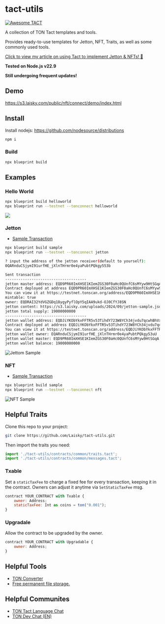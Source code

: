 # tact-utils

[![Awesome TACT](https://awesome.re/badge.svg)](https://github.com/tact-lang/awesome-tact)

A collection of TON Tact templates and tools.

Provides ready-to-use templates for Jetton, NFT, Traits, as well as some commonly used tools.

[Click to view my article on using Tact to implement Jetton & NFTs! 🌟](https://blog.laisky.com/p/ton-tact/)

**Tested on Node.js v22.9**

**Still undergoing frequent updates!**

## Demo

<https://s3.laisky.com/public/nft/connect/demo/index.html>

## Install

Install nodejs: <https://github.com/nodesource/distributions>

```sh
npm i
```

### Build

```sh
npx blueprint build
```

## Examples

### Hello World

```sh
npx blueprint build helloworld
npx blueprint run --testnet --tonconnect helloworld
```

![](https://s3.laisky.com/uploads/2024/09/IMG_4203.jpeg)

### Jetton

- [Sample Transaction](https://testnet.tonviewer.com/transaction/5fd248e34b3cb728aff786e990ac45324a2f070d89d9356fdac47fa61444813a)

```sh
npx blueprint build sample
npx blueprint run --testnet --tonconnect jetton

? input the address of the jetton receiver(default to yourself):
0QARnduCSjymI91urfHE_jXlnTHrmr0e4yaPubtPQkgy553b

Sent transaction
-------------------------------------
jetton master address: EQD9PR60ImXHSE1KIemZGS30F0aHc0QUnfC6sMYyw9HtSGqA
Contract deployed at address EQD9PR60ImXHSE1KIemZGS30F0aHc0QUnfC6sMYyw9HtSGqA
You can view it at https://testnet.tonscan.org/address/EQD9PR60ImXHSE1KIemZGS30F0aHc0QUnfC6sMYyw9HtSGqA
mintable: true
owner: EQDRAI32YdVGZGDq18ygyPyflOpY5qIAA9ukd-OJ0CfYJ8SN
jetton content: https://s3.laisky.com/uploads/2024/09/jetton-sample.json
jetton total supply: 19000000000
-------------------------------------
jetton wallet address: EQDJiYKObYkxFFTR5v53TihdY723W8YCh34jvdu7qcwhBhVx
Contract deployed at address EQDJiYKObYkxFFTR5v53TihdY723W8YCh34jvdu7qcwhBhVx
You can view it at https://testnet.tonscan.org/address/EQDJiYKObYkxFFTR5v53TihdY723W8YCh34jvdu7qcwhBhVx
jetton wallet owner: EQARnduCSjymI91urfHE_jXlnTHrmr0e4yaPubtPQkgy53uU
jetton wallet master: EQD9PR60ImXHSE1KIemZGS30F0aHc0QUnfC6sMYyw9HtSGqA
jetton wallet balance: 19000000000
```

![Jettom Sample](https://s3.laisky.com/uploads/2024/09/jetton-sample-shot.png)

### NFT

- [Sample Transaction](https://testnet.tonviewer.com/transaction/aef4b07e37d012e9b8051c1c4f2bcb263194b72d7f874218271595824b62a0bd)

```sh
npx blueprint build sample
npx blueprint run --testnet --tonconnect nft
```

![NFT Sample](https://s3.laisky.com/uploads/2024/09/nft-sample-shot.png)

## Helpful Traits

Clone this repo to your project:

```sh
git clone https://github.com/Laisky/tact-utils.git
```

Then import the traits you need:

```js
import './tact-utils/contracts/common/traits.tact';
import './tact-utils/contracts/common/messages.tact';
```

### Txable

Set a `staticTaxFee` to charge a fixed fee for every transaction, keeping it in the contract. Owners can adjust it anytime via `SetStaticTaxFee` msg.

```js
contract YOUR_CONTRACT with Txable {
    owner: Address;
    staticTaxFee: Int as coins = ton("0.001");
}
```

### Upgradale

Allow the contract to be upgraded by the owner.

```js
contract YOUR_CONTRACT with Upgradable {
    owner: Address;
}
```

## Helpful Tools

- [TON Converter](https://ario.laisky.com/alias/ton-converter)
- [Free permanent file storage.](https://ario.laisky.com/alias/doc)

## Helpful Communites

- [TON Tact Language Chat](https://t.me/tactlang)
- [TON Dev Chat (EN)](https://t.me/tondev_eng)
